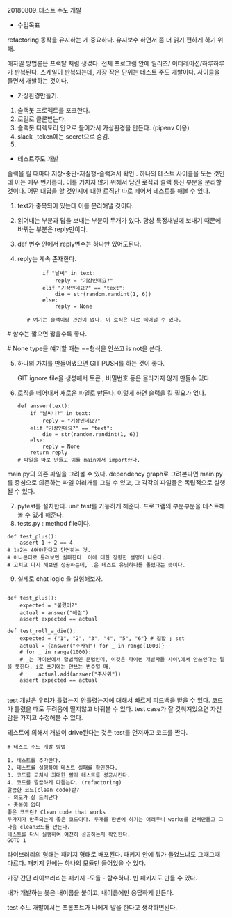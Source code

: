 20180809_테스트 주도 개발

- 수업목표

refactoring  동작을 유지하는 게 중요하다. 유지보수 하면서 좀 더 읽기 편하게 하기 위해. 

애자일 방법론은 프랙탈 처럼 생겼다. 전체 프로그램 안에 릴리즈/ 이터레이션/하루하루가 반복된다. 스케일이 반복되는데, 가장 작은 단위는 테스트 주도 개발이다. 사이클을 돌면서 개발하는 것이다. 

- 가상환경만들기.

1. 슬랙봇 프로젝트를 포크한다.
2. 로컬로 클론받는다. 
3. 슬랙봇 디렉토리 안으로 들어가서 가상환경을 만든다. (pipenv 이용)
4. slack _token에는 secret으로 숨김.  
5. 

- 테스트주도 개발

슬랙을 킬 때마다 저장-중단-재실행-슬랙켜서 확인 . 하나의 테스트 사이클을 도는 것인데 이는 매우 번거롭다. 이를 거치지 않기 위해서 담긴 로직과 슬랙 통신 부분을 분리할 것이다. 어떤 대답을 할 것인지에 대한 로직만 따로 떼어서 테스트를 해볼 수 있다. 

1. text가 중복되어 있는데 이를 분리해낼 것이다. 

2. 읽어내는 부분과 답을 보내는 부분이 두개가 있다. 항상 특정채널에 보내기 때문에 바뀌는 부분은 reply만이다. 

3. def 변수 안에서 reply변수는 하나만 있어도된다. 

4. reply는 계속 존재한다. 

   ```
           if "날씨" in text:
               reply = "기상인데요?"
           elif "기상인데요?" == "text":
               die = str(random.randint(1, 6))
           else:
               reply = None
               
      # 여기는 슬랙이랑 관련이 없다. 이 로직은 따로 떼어낼 수 있다. 
   ```

\# 함수는 짧으면 짧을수록 좋다. 

\# None type을 얘기할 때는 ==형식을 안쓰고 is not을 쓴다. 

5. 하나의 가치를 만들어냈으면 GIT PUSH를 하는 것이 좋다. 

   GIT ignore file을 생성해서 토큰 , 비밀번호 등은 올라가지 않게 만들수 있다. 

   

6. 로직을 떼어내서 새로운 파일로 만든다. 이렇게 하면 슬랙을 킬 필요가 없다. 

   ```
   def answer(text):
       if "날씨니?" in text:
           reply = "기상인데요?"
       elif "기상인데요?" == "text":
           die = str(random.randint(1, 6))
       else:
           reply = None
       return reply
   # 파일을 따로 만들고 이를 main에서 import한다. 
   ```

main.py의 의존 파일을 그려볼 수 있다. dependency graph로 그려본다면 main.py를 중심으로 의존하는 파일 여러개를 그릴 수 있고, 그 각각의 파일들은 독립적으로 실행될 수 있다. 

7. pytest를 설치한다. unit test를 가능하게 해준다. 프로그램의 부분부분을 테스트해볼 수 있게 해준다. 
8. tests.py :  method file이다.

```
def test_plus():
    assert 1 + 2 == 4
# 1+2는 4여야한다고 단언하는 것.
# 아나콘다로 돌려보면 실패한다. 이에 대한 장황한 설명이 나온다. 
# 고치고 다시 해보면 성공하는데, .은 테스트 유닛하나를 돌렸다는 뜻이다.
```

9. 실제로 chat logic 을 실험해보자. 

```

def test_plus():
    expected = "불렀어?"
    actual = answer("애란")
    assert expected == actual
```

```
def test_roll_a_die():
    expected = {"1", "2", "3", "4", "5", "6"} # 집합 ; set
    actual = {answer("주사위") for _ in range(1000)}
    # for _ in range(1000): 
    # _는 파이썬에서 합법적인 문법인데, 이것은 파이썬 개발자들 사이\에서 안쓰인다는 말을 뜻한다. i로 쓰기에는 안쓰는 변수일 때. 
    #     actual.add(answer("주사위"))
    assert expected == actual
   
```

test 개발은 우리가 틀렸는지 안틀렸는지에 대해서 빠르게 피드백을 받을 수 있다. 코드가 틀렸을 때도 두려움에 떨지않고 바꿔볼 수 있다. test case가 잘 갖춰져있으면 자신감을 가지고 수정해볼 수 있다. 

테스트에 의해서 개발이 drive된다는 것은 test를 먼저짜고 코드를 짠다. 

```
# 테스트 주도 개발 방법

1. 테스트를 추가한다.
2. 테스트를 실행하여 테스트 실패를 확인한다.
3. 코드를 고쳐서 최대한 빨리 테스트를 성공시킨다.
4. 코드를 깔끔하게 다듬는다. (refactoring)
깔끔한 코드(clean code)란?
- 의도가 잘 드러난다
- 중복이 없다
좋은 코드란? Clean code that works
두가지가 만족되는게 좋은 코드이다. 두개를 한번에 하기는 어려우니 works를 먼저만들고 그다음 clean코드를 만든다. 
테스트를 다시 실행하여 여전히 성공하는지 확인한다.
GOTO 1

```

라이브러리의 형태는 패키지 형태로 배포된다. 패키지 안에 뭐가 들었느냐도 그때그때 다르다. 패키지 안에는 하나의 모듈만 들어있을 수 있다. 

가장 간단 라이브러리는 패키지 -모듈 - 함수하나. 빈 패키지도 만들 수 있다. 

 내가 개발하는 봇은 내이름을 붙이고, 내이름에만 응답하게 만든다. 

test 주도 개발에서는 프롬프트가 나에게 말을 한다고 생각하면된다. 

